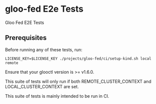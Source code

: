 # gloo-fed E2e Tests
Gloo Fed E2E Tests

## Prerequisites
Before running any of these tests, run:
```
LICENSE_KEY=$LICENSE_KEY ./projects/gloo-fed/ci/setup-kind.sh local remote
```

Ensure that your glooctl version is >= v1.6.0.

This suite of tests will only run if both REMOTE_CLUSTER_CONTEXT
and LOCAL_CLUSTER_CONTEXT are set.

This suite of tests is mainly intended to be run in CI.